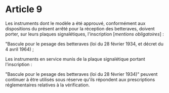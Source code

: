 # Article 9

Les instruments dont le modèle a été approuvé, conformément aux dispositions du présent arrêté pour la réception des betteraves, doivent porter, sur leurs plaques signalétiques, l'inscription [*mentions obligatoires*] :

"Bascule pour le pesage des betteraves (loi du 28 février 1934, et décret du 4 avril 1964) ;

Les instruments en service munis de la plaque signalétique portant l'inscription :

"Bascule pour le pesage des betteraves (loi du 28 février 1934)" peuvent continuer à être utilisés sous réserve qu'ils répondent aux prescriptions réglementaires relatives à la vérification.
